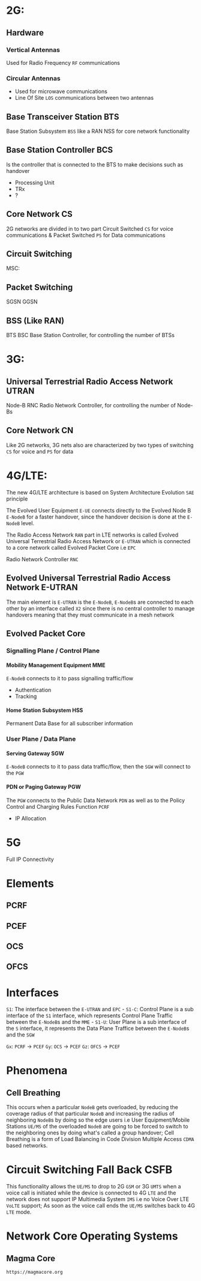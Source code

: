 

# 2G:

## Hardware

### Vertical Antennas

Used for Radio Frequency `RF` communications

### Circular Antennas

- Used for microwave communications
- Line Of Site `LOS` communications between two antennas


## Base Transceiver Station BTS

Base Station Subsystem `BSS` like a RAN
NSS for core network functionality

## Base Station Controller BCS

Is the controller that is connected to the BTS to make decisions such as handover

- Processing Unit
- TRx
- ?

## Core Network CS

2G networks are divided in to two part Circuit Switched `CS` for voice communications & Packet Switched `PS` for Data communications

## Circuit Switching

MSC:


## Packet Switching

SGSN
GGSN

## BSS (Like RAN)

BTS
BSC Base Station Controller, for controlling the number of BTSs

# 3G:

## Universal Terrestrial Radio Access Network UTRAN

Node-B
RNC Radio Network Controller, for controlling the number of Node-Bs

## Core Network CN

Like 2G networks, 3G nets also are characterized by two types of switching `CS` for voice and `PS` for data

# 4G/LTE:

The new 4G/LTE architecture is based on System Architecture Evolution `SAE` principle

The Evolved User Equipment `E-UE` connects directly to the Evolved Node B `E-NodeB` for a faster handover, since the handover decision is done at the `E-NodeB` level.

The Radio Access Network `RAN` part in LTE networks is called Evolved Universal Terrestrial Radio Access Network or `E-UTRAN` which is connected to a core network called Evolved Packet Core i.e `EPC`

Radio Network Controller `RNC`

## Evolved Universal Terrestrial Radio Access Network E-UTRAN

The main element is `E-UTRAN` is the `E-NodeB`, `E-NodeB`s are connected to each other by an interface called `X2` since there is no central controller to manage handovers meaning that they must communicate in a mesh network

## Evolved Packet Core

### Signalling Plane / Control Plane

#### Mobility Management Equipment MME

`E-NodeB` connects to it to pass signalling traffic/flow

- Authentication
- Tracking

#### Home Station Subsystem HSS

Permanent Data Base for all subscriber information

### User Plane / Data Plane

#### Serving Gateway SGW

`E-NodeB` connects to it to pass data traffic/flow, then the `SGW` will connect to the `PGW`

#### PDN or Paging Gateway PGW

The `PGW` connects to the Public Data Network `PDN` as well as to the Policy Control and Charging Rules Function `PCRF`

- IP Allocation


# 5G

Full IP Connectivity

# Elements

## PCRF

## PCEF

## OCS

## OFCS

# Interfaces

`S1`: The interface between the `E-UTRAN` and `EPC`
    - `S1-C`: Control Plane is a sub interface of the `S1` interface, which represents Control Plane Traffic between the `E-NodeB`s and the `MME`
    - `S1-U`: User Plane is a sub interface of the `S` interface, it represents the Data Plane Traffice between the `E-NodeB`s and the `SGW`

`Gx`: `PCRF` -> `PCEF`
`Gy`: `OCS` -> `PCEF`
`Gz`: `OFCS` -> `PCEF`

# Phenomena

## Cell Breathing

This occurs when a particular `NodeB` gets overloaded, by reducing the coverage radius of that particular `NodeB` and increasing the radius of neighboring `NodeB`s by doing so the edge users i.e User Equipment/Mobile Stations `UE/MS` of the overloaded `NodeB` are going to be forced to switch to the neighboring ones by doing what's called a group handover; Cell Breathing is a form of Load Balancing in Code Division Multiple Access `CDMA` based networks.

# Circuit Switching Fall Back CSFB

This functionality allows the `UE/MS` to drop to 2G `GSM` or 3G `UMTS` when a voice call is initiated while the device is connected to 4G `LTE` and the network does not support IP Multimedia System `IMS` i.e no Voice Over LTE `VoLTE` support; As soon as the voice call ends the `UE/MS` switches back to 4G `LTE` mode.

# Network Core Operating Systems

## Magma Core

`https://magmacore.org`
